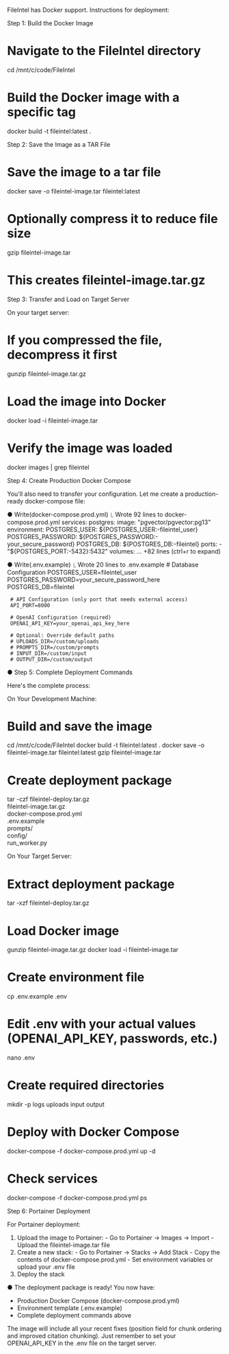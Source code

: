 FileIntel  has Docker support. Instructions for deployment:

  Step 1: Build the Docker Image

  # Navigate to the FileIntel directory
  cd /mnt/c/code/FileIntel

  # Build the Docker image with a specific tag
  docker build -t fileintel:latest .

  Step 2: Save the Image as a TAR File

  # Save the image to a tar file
  docker save -o fileintel-image.tar fileintel:latest

  # Optionally compress it to reduce file size
  gzip fileintel-image.tar
  # This creates fileintel-image.tar.gz

  Step 3: Transfer and Load on Target Server

  On your target server:

  # If you compressed the file, decompress it first
  gunzip fileintel-image.tar.gz

  # Load the image into Docker
  docker load -i fileintel-image.tar

  # Verify the image was loaded
  docker images | grep fileintel

  Step 4: Create Production Docker Compose

  You'll also need to transfer your configuration. Let me create a production-ready docker-compose file:

● Write(docker-compose.prod.yml)
  ⎿  Wrote 92 lines to docker-compose.prod.yml
     services:
       postgres:
         image: "pgvector/pgvector:pg13"
         environment:
           POSTGRES_USER: ${POSTGRES_USER:-fileintel_user}
           POSTGRES_PASSWORD: ${POSTGRES_PASSWORD:-your_secure_password}
           POSTGRES_DB: ${POSTGRES_DB:-fileintel}
         ports:
           - "${POSTGRES_PORT:-5432}:5432"
         volumes:
     … +82 lines (ctrl+r to expand)

● Write(.env.example)
  ⎿  Wrote 20 lines to .env.example
     # Database Configuration
     POSTGRES_USER=fileintel_user
     POSTGRES_PASSWORD=your_secure_password_here
     POSTGRES_DB=fileintel

     # API Configuration (only port that needs external access)
     API_PORT=8000

     # OpenAI Configuration (required)
     OPENAI_API_KEY=your_openai_api_key_here

     # Optional: Override default paths
     # UPLOADS_DIR=/custom/uploads
     # PROMPTS_DIR=/custom/prompts
     # INPUT_DIR=/custom/input
     # OUTPUT_DIR=/custom/output

● Step 5: Complete Deployment Commands

  Here's the complete process:

  On Your Development Machine:

  # Build and save the image
  cd /mnt/c/code/FileIntel
  docker build -t fileintel:latest .
  docker save -o fileintel-image.tar fileintel:latest
  gzip fileintel-image.tar

  # Create deployment package
  tar -czf fileintel-deploy.tar.gz \
    fileintel-image.tar.gz \
    docker-compose.prod.yml \
    .env.example \
    prompts/ \
    config/ \
    run_worker.py

  On Your Target Server:

  # Extract deployment package
  tar -xzf fileintel-deploy.tar.gz

  # Load Docker image
  gunzip fileintel-image.tar.gz
  docker load -i fileintel-image.tar

  # Create environment file
  cp .env.example .env
  # Edit .env with your actual values (OPENAI_API_KEY, passwords, etc.)
  nano .env

  # Create required directories
  mkdir -p logs uploads input output

  # Deploy with Docker Compose
  docker-compose -f docker-compose.prod.yml up -d

  # Check services
  docker-compose -f docker-compose.prod.yml ps

  Step 6: Portainer Deployment

  For Portainer deployment:

  1. Upload the image to Portainer:
    - Go to Portainer → Images → Import
    - Upload the fileintel-image.tar file
  2. Create a new stack:
    - Go to Portainer → Stacks → Add Stack
    - Copy the contents of docker-compose.prod.yml
    - Set environment variables or upload your .env file
  3. Deploy the stack

● The deployment package is ready! You now have:

  - Production Docker Compose (docker-compose.prod.yml)
  - Environment template (.env.example)
  - Complete deployment commands above

  The image will include all your recent fixes (position field for chunk ordering and improved citation chunking). Just remember to
  set your OPENAI_API_KEY in the .env file on the target server.
